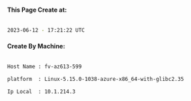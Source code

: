 
   
#### This Page Create at:

```bash

2023-06-12 - 17:21:22 UTC

```

#### Create By Machine:

```bash

Host Name : fv-az613-599

platform  : Linux-5.15.0-1038-azure-x86_64-with-glibc2.35

Ip Local  : 10.1.214.3

```

